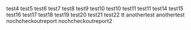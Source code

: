 test4
test5
test6
test7
test8
test9
test10
test10
test11
test11
test14
test15
test16
test17
test18
test19
test20
test21
test22
tt
anothertest
anothertest
nochcheckoutreport
nochcheckoutreport2
